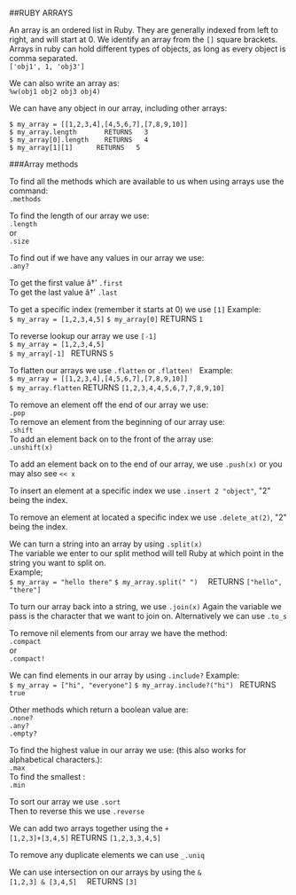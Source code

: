 ##RUBY ARRAYS

An array is an ordered list in Ruby. They are generally indexed from left to right, and will start at 0. We identify an array from the `[]` square brackets. Arrays in ruby can hold different types of objects, as long as every object is comma separated.  
`['obj1', 1, 'obj3']`

We can also write an array as:  
`%w(obj1 obj2 obj3 obj4)`

We can have any object in our array, including other arrays:  

```
$ my_array = [[1,2,3,4],[4,5,6,7],[7,8,9,10]]
$ my_array.length       RETURNS   3
$ my_array[0].length    RETURNS   4
$ my_array[1][1]      RETURNS   5
```

###Array methods

To find all the methods which are available to us when using arrays use the command:  
`.methods`

To find the length of our array we use:  
`.length`  
or  
`.size`  

To find out if we have any values in our array we use:  
`.any?`  

To get the first value â†’ `.first`  
To get the last value â†’ `.last`  

To get a specific index (remember it starts at 0) we use `[1]`
Example:  
`$ my_array = [1,2,3,4,5]`
`$ my_array[0]`   RETURNS     `1`

To reverse lookup our array we use `[-1]`  
`$ my_array = [1,2,3,4,5]`  
`$ my_array[-1] ` RETURNS     `5`  
  
To flatten our arrays we use `.flatten` or  `.flatten! `
Example:  
`$ my_array = [[1,2,3,4],[4,5,6,7],[7,8,9,10]]`  
`$ my_array.flatten`    RETURNS   `[1,2,3,4,4,5,6,7,7,8,9,10]`  

To remove an element off the end of our array we use:  
`.pop`  
To remove an element from the beginning of our array use:  
`.shift`  
To add an element back on to the front of the array use:  
`.unshift(x)`  

To add an element back on to the end of our array, we use `.push(x)` or you may also see `<< x`

To insert an element at a specific index we use `.insert 2 "object"`, "2" being the index.
 
To remove an element at located a specific index we use `.delete_at(2)`, "2" being the index. 

We can turn a string into an array by using  `.split(x)`  
The variable we enter to our split method will tell Ruby at which point in the string you want to split on.  
Example;  
`$ my_array = "hello there"`
`$ my_array.split(" ")  `   RETURNS   `["hello", "there"]`

To turn our array back into a string, we use `.join(x)`
Again the variable we pass is the character that we want to join on. 
Alternatively we can use `.to_s`

To remove nil elements from our array we have the method:  
`.compact `  
or  
`.compact!`  

We can find elements in our array by using `.include?`
Example:  
`$ my_array = ["hi", "everyone"]`
`$ my_array.include?("hi") `    RETURNS `true`

Other methods which return a boolean value are:  
`.none?`  
`.any?`  
`.empty?`  

To find the highest value in our array we use: (this also works for alphabetical characters.):  
`.max`  
To find the smallest :  
`.min` 

To sort our array  we use  `.sort`  
Then to reverse this we use  `.reverse`  

We can add two arrays together using the `+`  
`[1,2,3]+[3,4,5]`     RETURNS   `[1,2,3,3,4,5]`

To remove any duplicate elements we can use `_.uniq`  

We can use intersection on our arrays by using the `&`  
`[1,2,3] & [3,4,5]  ` RETURNS   `[3]` 
